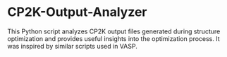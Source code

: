 # CP2K-Output-Analyzer
This Python script analyzes CP2K output files generated during structure optimization and provides useful insights into the optimization process. It was inspired by similar scripts used in VASP.
